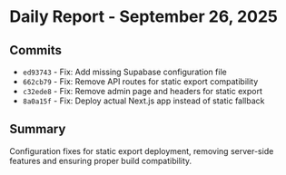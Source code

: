 # Daily Report - September 26, 2025

## Commits
- `ed93743` - Fix: Add missing Supabase configuration file
- `662cb79` - Fix: Remove API routes for static export compatibility
- `c32ede8` - Fix: Remove admin page and headers for static export
- `8a0a15f` - Fix: Deploy actual Next.js app instead of static fallback

## Summary
Configuration fixes for static export deployment, removing server-side features and ensuring proper build compatibility.

